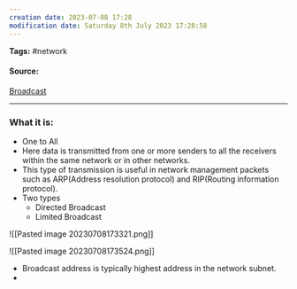 ```yaml
---
creation date: 2023-07-08 17:28
modification date: Saturday 8th July 2023 17:28:58
---
```


**Tags:** #network 

#### Source:
[Broadcast](https://www.tutorialspoint.com/unicast-broadcast-and-multicast-in-computer-networks)

--------------------------------------

### What it is:

* One to All
* Here data is transmitted from one or more senders to all the receivers within the same network or in other networks.
* This type of transmission is useful in network management packets such as ARP(Address resolution protocol) and RIP(Routing information protocol).
* Two types
	* Directed Broadcast
	* Limited Broadcast

![[Pasted image 20230708173321.png]]


![[Pasted image 20230708173524.png]]


* Broadcast address is typically highest address in the network subnet.
* 